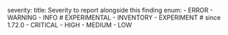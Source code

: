 severity:
	title: Severity to report alongside this finding
		enum:
		- ERROR
		- WARNING
		- INFO
		# EXPERIMENTAL
		- INVENTORY
		- EXPERIMENT
		# since 1.72.0
		- CRITICAL
		- HIGH
		- MEDIUM
		- LOW
